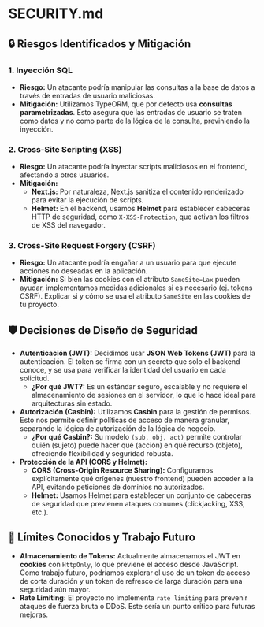 # SECURITY.md

## 🔒 Riesgos Identificados y Mitigación

### 1. Inyección SQL

* **Riesgo:** Un atacante podría manipular las consultas a la base de datos a través de entradas de usuario maliciosas.
* **Mitigación:** Utilizamos TypeORM, que por defecto usa **consultas parametrizadas**. Esto asegura que las entradas de usuario se traten como datos y no como parte de la lógica de la consulta, previniendo la inyección.

### 2. Cross-Site Scripting (XSS)

* **Riesgo:** Un atacante podría inyectar scripts maliciosos en el frontend, afectando a otros usuarios.
* **Mitigación:**
    * **Next.js:** Por naturaleza, Next.js sanitiza el contenido renderizado para evitar la ejecución de scripts.
    * **Helmet:** En el backend, usamos **Helmet** para establecer cabeceras HTTP de seguridad, como `X-XSS-Protection`, que activan los filtros de XSS del navegador.

### 3. Cross-Site Request Forgery (CSRF)

* **Riesgo:** Un atacante podría engañar a un usuario para que ejecute acciones no deseadas en la aplicación.
* **Mitigación:** Si bien las cookies con el atributo `SameSite=Lax` pueden ayudar, implementamos medidas adicionales si es necesario (ej. tokens CSRF). Explicar si y cómo se usa el atributo `SameSite` en las cookies de tu proyecto.

## 🛡️ Decisiones de Diseño de Seguridad

* **Autenticación (JWT):** Decidimos usar **JSON Web Tokens (JWT)** para la autenticación. El token se firma con un secreto que solo el backend conoce, y se usa para verificar la identidad del usuario en cada solicitud.
    * **¿Por qué JWT?:** Es un estándar seguro, escalable y no requiere el almacenamiento de sesiones en el servidor, lo que lo hace ideal para arquitecturas sin estado.
* **Autorización (Casbin):** Utilizamos **Casbin** para la gestión de permisos. Esto nos permite definir políticas de acceso de manera granular, separando la lógica de autorización de la lógica de negocio.
    * **¿Por qué Casbin?:** Su modelo `(sub, obj, act)` permite controlar quién (sujeto) puede hacer qué (acción) en qué recurso (objeto), ofreciendo flexibilidad y seguridad robusta.
* **Protección de la API (CORS y Helmet):**
    * **CORS (Cross-Origin Resource Sharing):** Configuramos explícitamente qué orígenes (nuestro frontend) pueden acceder a la API, evitando peticiones de dominios no autorizados.
    * **Helmet:** Usamos Helmet para establecer un conjunto de cabeceras de seguridad que previenen ataques comunes (clickjacking, XSS, etc.).

## 📝 Límites Conocidos y Trabajo Futuro

* **Almacenamiento de Tokens:** Actualmente almacenamos el JWT en **cookies** con `HttpOnly`, lo que previene el acceso desde JavaScript. Como trabajo futuro, podríamos explorar el uso de un token de acceso de corta duración y un token de refresco de larga duración para una seguridad aún mayor.
* **Rate Limiting:** El proyecto no implementa `rate limiting` para prevenir ataques de fuerza bruta o DDoS. Este sería un punto crítico para futuras mejoras.